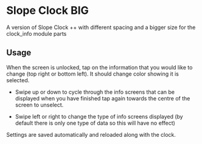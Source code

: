 # Slope Clock BIG

A version of Slope Clock ++ with different spacing and a bigger size
for the clock_info module parts

## Usage

When the screen is unlocked, tap on the information that you would like
to change (top right or  bottom left). It should change color showing
it is selected.

* Swipe up or down to cycle through the info screens that can be displayed
  when you have finished tap again towards the centre of the screen to unselect.

* Swipe left or right to change the type of info screens displayed (by default
  there is only one type of data so this will have no effect)

Settings are saved automatically and reloaded along with the clock.
